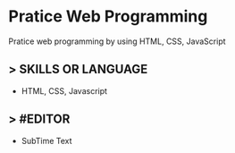 # Pratice Web Programming
 Pratice web programming by using HTML, CSS, JavaScript

## > SKILLS OR LANGUAGE
  * HTML, CSS, Javascript
  
## > #EDITOR
  * SubTime Text
